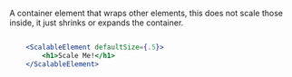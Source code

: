 A container element that wraps other elements, this does not scale those inside, it just shrinks or expands the container.
```jsx

    <ScalableElement defaultSize={.5}>
        <h1>Scale Me!</h1>
    </ScalableElement>
```